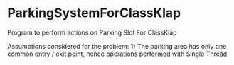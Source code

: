 # ParkingSystemForClassKlap

Program to perform actions on Parking Slot For ClassKlap
  
   Assumptions considered for the problem:
       1) The parking area has only one common entry / exit point, hence operations performed with Single Thread